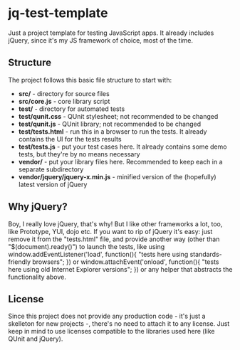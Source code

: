 # jq-test-template
Just a project template for testing JavaScript apps. It already includes jQuery, since it's my JS framework of choice, most of the time.

## Structure
The project follows this basic file structure to start with:

* <strong>src/</strong> - directory for source files
* <strong>src/core.js</strong> - core library script
* <strong>test/</strong> - directory for automated tests
* <strong>test/qunit.css</strong> - QUnit stylesheet; not recommended to be changed
* <strong>test/qunit.js</strong> - QUnit library; not recommended to be changed
* <strong>test/tests.html</strong> - run this in a browser to run the tests. It already contains the UI for the tests results
* <strong>test/tests.js</strong> - put your test cases here. It already contains some demo tests, but they're by no means necessary
* <strong>vendor/</strong> - put your library files here. Recommended to keep each in a separate subdirectory
* <strong>vendor/jquery/jquery-x.min.js</strong> - minified version of the (hopefully) latest version of jQuery

## Why jQuery?
Boy, I really love jQuery, that's why! But I like other frameworks a lot, too, like Prototype, YUI, dojo etc.
If you want to rip of jQuery it's easy: just remove it from the "tests.html" file, and provide another way (other than "$(document).ready()") to launch the tests,
like using
    window.addEventListener('load', function(){ "tests here using standards-friendly browsers"; })
or
    window.attachEvent('onload', function(){ "tests here using old Internet Explorer versions"; })
or any helper that abstracts the functionality above.


## License
Since this project does not provide any production code - it's just a skelleton for new projects -, there's no need to attach it to any license.
Just keep in mind to use licenses compatible to the libraries used here (like QUnit and jQuery).

